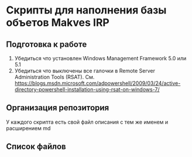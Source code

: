 # Скрипты для наполнения базы объетов Makves IRP

## Подготовка к работе

1. Убедиться что установлен Windows Management Framework 5.0 или 5.1
2. Убедиться что выключены все галочки в Remote Server Administration Tools (RSAT). См. https://blogs.msdn.microsoft.com/adpowershell/2009/03/24/active-directory-powershell-installation-using-rsat-on-windows-7/


## Организация репозитория
У каждого скрипта есть свой файл описания с тем же именем и расширением md

## Список файлов
